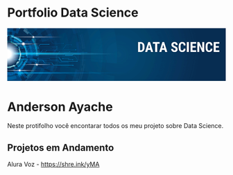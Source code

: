 # Portfolio Data Science

![Screenshot](image.png)


# Anderson Ayache 
Neste protifolho você encontarar todos os meu projeto sobre Data Science.

## Projetos em Andamento
Alura Voz - https://shre.ink/yMA
